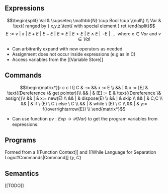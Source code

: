 ## Expressions
$$\begin{split} 
Val & \supseteq \mathbb{N} \cup Bool \cup \{null\} \\ 
Var & \text{ ranged by } x,y,z \text{ with special element } ret
\end{split}$$
$$E := v \ | \ x \ | \ E + E \ | \ E - E \ | \ E = E \ | \ E > E \ | \ E \land E \ | \  \neg E \ | \ \dots \ \text{ where } x \in Var \text{ and } v \in Val$$
- Can arbitrarily expand with new operators as needed
- Assignment does not occur inside expressions (e.g as in C)
- Access variables from the [[Variable Store]]
## Commands
$$\begin{matrix*}[r c c l l] 
C & ::= && x := E \\
&& | & x := [E] & \text{(Dereference \& get pointer)}\\
&& | & [E] := E & \text{(Dereference \& assign)}\\
&& | & x:= new(E) \\
&& | & dispose(E) \\
&& | & skip \\
&& | & C;C \\
&& | & if \ (E) \ C \ else \ C \\
&& | & while \ (E) \ C \\
&& | & y:= f(\overrightarrow{E}) \\
\end{matrix*}$$
- Can use function $pv : Exp \to \mathcal{P}(Var)$ to get the program variables from expressions.
## Programs
Formed from a [[Function Context]] and [[While Language for Separation Logic#Commands|Command]] $\{\gamma, C\}$
## Semantics
[[TODO]]
